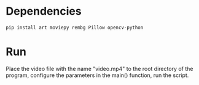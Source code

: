 # Dependencies
```
pip install art moviepy rembg Pillow opencv-python
```
# Run
Place the video file with the name "video.mp4" to the root directory of the program, configure the parameters in the main() function, run the script.
